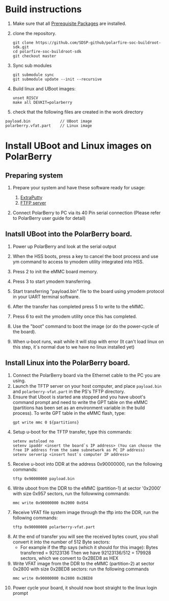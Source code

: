 # Build instructions

1. Make sure that all [Prerequisite Packages](https://github.com/SDSP-github/polarfire-soc-buildroot-sdk#prerequisite-packages) are installed.

1. clone the repository. 
    ```` 
    git clone https://github.com/SDSP-github/polarfire-soc-buildroot-sdk.git
    cd polarfire-soc-buildroot-sdk
    git checkout master
    ```` 

1. Sync sub modules
    ````
    git submodule sync
    git submodule update --init --recursive
    ````
1. Build linux and UBoot images:
    ````
    unset RISCV
    make all DEVKIT=polarberry
    ````
1. check that the following files are created in the work directory
````
payload.bin             // UBoot image
polarberry.vfat.part    // Linux image
````

# Install UBoot and Linux images on PolarBerry

## Preparing system
1. Prepare your system and have these software ready for usage:
    
    1. [ExtraPutty](https://sourceforge.net/projects/extraputty/)
    1. [FTFP server](https://www.solarwinds.com/free-tools/free-tftp-server) 
1. Connect PolarBerry to PC via its 40 Pin serial connection (Please refer to PolarBerry user guide for detail)

## Inatsll UBoot into the PolarBerry board.
1. Power up PolarBerry and look at the serial output
1. When the HSS boots, press a key to cancel the boot process and use ym command to access to ymodem utility integrated into HSS.

1. Press 2 to init the eMMC board memory.
1. Press 3 to start ymodem transferring.
1. Start transferring "payload.bin" file to the board using ymodem protocol in your UART terminal software.
1. After the transfer has completed press 5 to write to the eMMC.
1. Press 6 to exit the ymodem utility once this has completed.
1. Use the "boot" command to boot the image (or do the power-cycle of the board).
1. When u-boot runs, wait while it will stop with error (It can't load linux on this step, it`s normal due to we have no linux installed yet)

## Install Linux into the PolarBerry board.
1. Connect the PolarBerry board via the Ethernet cable to the PC you are using.
1. Launch the TFTP server on your host computer, and place `payload.bin` and `polarberry-vfat.part` in the PS's TFTP directory.
1. Ensure that Uboot is started anв stopped and you have uboot's command prompt and need to write the GPT table on the eMMC (partitions has been set as an environment variable in the build process). To write GPT table in the eMMC flash, type: 
    ````
    gpt write mmc 0 ${partitions}
    ````
1. Setup u-boot for the TFTP transfer, type this commands:
    ````
    setenv autoload no
    setenv ipaddr <insert the board`s IP address> (You can choose the free IP address from the same subnetwork as PC IP address)
    setenv serverip <insert host`s computer IP address>
    ````
1. Receive u-boot into DDR at the address 0x90000000, run the following commands:
    ````
    tftp 0x90000000 payload.bin
    ````
1. Write uboot from the DDR to the eMMC (partition-1) at sector '0x2000' with size 0x957 sectors, run the followwing commands: 
    ````
    mmc write 0x90000000 0x2000 0x954
    ````
1. Receive VFAT file system image through the tftp into the DDR, run the following commands: 
    ````
    tftp 0x90000000 polarberry-vfat.part
    ````    
1. At the end of transfer you will see the received bytes count, you shall convert it into the number of 512 Byte sectors:
    * For example if the tftp says (which it should for this image): Bytes transferred = 92123136
    Then we have 92123136/512 = 179928 sectors, which we convert to 0x2BED8 as HEX
1. Write VFAT image from the DDR to the eMMC (partition-2) at sector 0x2800 with size 0x2BED8 sectors: run the following commands 
    ````
    mmc write 0x90000000 0x2800 0x2BED8
    ````
1. Power cycle your board, it should now boot straight to the linux login prompt
